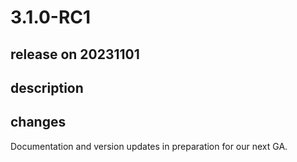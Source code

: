 # 3.1.0-RC1

## release on 20231101

## description

## changes

Documentation and version updates in preparation for our next GA.

